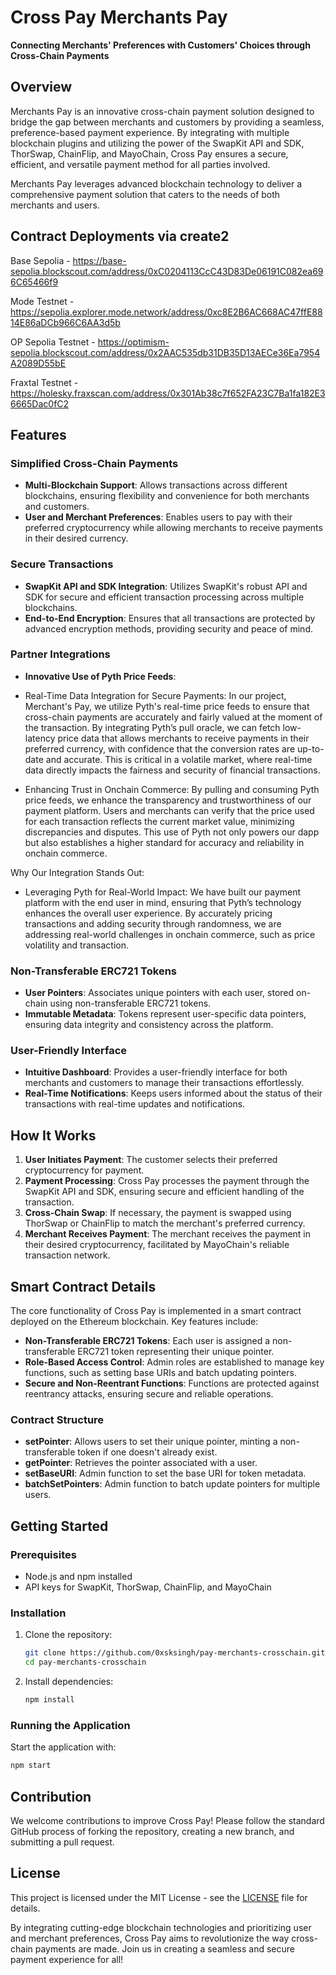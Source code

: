 # Cross Pay Merchants Pay

**Connecting Merchants' Preferences with Customers' Choices through Cross-Chain Payments**

## Overview

Merchants Pay is an innovative cross-chain payment solution designed to bridge the gap between merchants and customers by providing a seamless, preference-based payment experience. By integrating with multiple blockchain plugins and utilizing the power of the SwapKit API and SDK, ThorSwap, ChainFlip, and MayoChain, Cross Pay ensures a secure, efficient, and versatile payment method for all parties involved.

Merchants Pay leverages advanced blockchain technology to deliver a comprehensive payment solution that caters to the needs of both merchants and users.


## Contract Deployments via create2  

Base Sepolia - https://base-sepolia.blockscout.com/address/0xC0204113CcC43D83De06191C082ea696C65466f9

Mode Testnet - https://sepolia.explorer.mode.network/address/0xc8E2B6AC668AC47ffE8814E86aDCb966C6AA3d5b

OP Sepolia Testnet - https://optimism-sepolia.blockscout.com/address/0x2AAC535db31DB35D13AECe36Ea7954A2089D55bE

Fraxtal Testnet - https://holesky.fraxscan.com/address/0x301Ab38c7f652FA23C7Ba1fa182E36665Dac0fC2

## Features

### Simplified Cross-Chain Payments

- **Multi-Blockchain Support**: Allows transactions across different blockchains, ensuring flexibility and convenience for both merchants and customers.
- **User and Merchant Preferences**: Enables users to pay with their preferred cryptocurrency while allowing merchants to receive payments in their desired currency.

### Secure Transactions

- **SwapKit API and SDK Integration**: Utilizes SwapKit's robust API and SDK for secure and efficient transaction processing across multiple blockchains.
- **End-to-End Encryption**: Ensures that all transactions are protected by advanced encryption methods, providing security and peace of mind.

### Partner Integrations

- **Innovative Use of Pyth Price Feeds**: 

- Real-Time Data Integration for Secure Payments: In our project, Merchant's Pay, we utilize Pyth's real-time price feeds to ensure that cross-chain payments are accurately and fairly valued at the moment of the transaction. By integrating Pyth’s pull oracle, we can fetch low-latency price data that allows merchants to receive payments in their preferred currency, with confidence that the conversion rates are up-to-date and accurate. This is critical in a volatile market, where real-time data directly impacts the fairness and security of financial transactions.

- Enhancing Trust in Onchain Commerce: By pulling and consuming Pyth price feeds, we enhance the transparency and trustworthiness of our payment platform. Users and merchants can verify that the price used for each transaction reflects the current market value, minimizing discrepancies and disputes. This use of Pyth not only powers our dapp but also establishes a higher standard for accuracy and reliability in onchain commerce.

Why Our Integration Stands Out:
- Leveraging Pyth for Real-World Impact: We have built our payment platform with the end user in mind, ensuring that Pyth’s technology enhances the overall user experience. By accurately pricing transactions and adding security through randomness, we are addressing real-world challenges in onchain commerce, such as price volatility and transaction.

### Non-Transferable ERC721 Tokens

- **User Pointers**: Associates unique pointers with each user, stored on-chain using non-transferable ERC721 tokens.
- **Immutable Metadata**: Tokens represent user-specific data pointers, ensuring data integrity and consistency across the platform.

### User-Friendly Interface

- **Intuitive Dashboard**: Provides a user-friendly interface for both merchants and customers to manage their transactions effortlessly.
- **Real-Time Notifications**: Keeps users informed about the status of their transactions with real-time updates and notifications.

## How It Works

1. **User Initiates Payment**: The customer selects their preferred cryptocurrency for payment.
2. **Payment Processing**: Cross Pay processes the payment through the SwapKit API and SDK, ensuring secure and efficient handling of the transaction.
3. **Cross-Chain Swap**: If necessary, the payment is swapped using ThorSwap or ChainFlip to match the merchant's preferred currency.
4. **Merchant Receives Payment**: The merchant receives the payment in their desired cryptocurrency, facilitated by MayoChain's reliable transaction network.

## Smart Contract Details

The core functionality of Cross Pay is implemented in a smart contract deployed on the Ethereum blockchain. Key features include:

- **Non-Transferable ERC721 Tokens**: Each user is assigned a non-transferable ERC721 token representing their unique pointer.
- **Role-Based Access Control**: Admin roles are established to manage key functions, such as setting base URIs and batch updating pointers.
- **Secure and Non-Reentrant Functions**: Functions are protected against reentrancy attacks, ensuring secure and reliable operations.

### Contract Structure

- **setPointer**: Allows users to set their unique pointer, minting a non-transferable token if one doesn't already exist.
- **getPointer**: Retrieves the pointer associated with a user.
- **setBaseURI**: Admin function to set the base URI for token metadata.
- **batchSetPointers**: Admin function to batch update pointers for multiple users.

## Getting Started

### Prerequisites

- Node.js and npm installed
- API keys for SwapKit, ThorSwap, ChainFlip, and MayoChain

### Installation

1. Clone the repository:
   ```sh
   git clone https://github.com/0xsksingh/pay-merchants-crosschain.git
   cd pay-merchants-crosschain
   ```
2. Install dependencies:
   ```sh
   npm install
   ```


### Running the Application

Start the application with:
```sh
npm start
```

## Contribution

We welcome contributions to improve Cross Pay! Please follow the standard GitHub process of forking the repository, creating a new branch, and submitting a pull request.

## License

This project is licensed under the MIT License - see the [LICENSE](LICENSE) file for details.

By integrating cutting-edge blockchain technologies and prioritizing user and merchant preferences, Cross Pay aims to revolutionize the way cross-chain payments are made. Join us in creating a seamless and secure payment experience for all!
